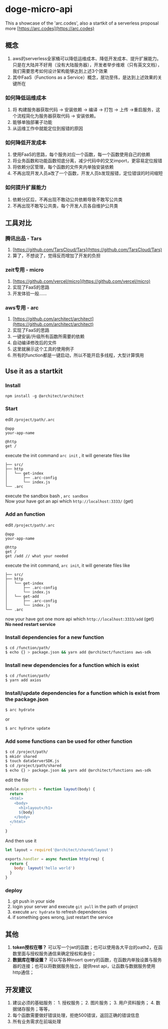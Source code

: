 # doge-micro-api
This a showcase of the 'arc.codes', also a startkit of a serverless proposal  
more [https://arc.codes](https://arc.codes)

## 概念
1. aws的serverless全家桶可以降低运维成本、降低开发成本、提升扩展能力。只是在大陆并不好用（没有大陆服务器），开发者举步维艰（只有英文文档），我们需要思考如何设计架构能够达到上述3个效果
2. 其中FaaS（Functions as a Service）概念，居功至伟，是达到上述效果的关键所在

### 如何降低运维成本
1. 将 构建服务器获取代码 -> 安装依赖 -> 编译 -> 打包 -> 上传 ->重启服务，这个流程简化为服务器获取代码 -> 安装依赖。
2. 能够单独部署子功能
3. 从运维工作中就能定位到报错的原因

### 如何降低开发成本
1. 使用FaaS的思路，每个服务对应一个函数，每一个函数使用自己的依赖
2. 将业务函数和功能函数彻底分离，减少代码中的交叉import，更容易定位报错
3. 将依赖分区管理，每个函数的文件夹内单独安装依赖
4. 不再出现开发人员a改了一个函数，开发人员b发现报错，定位错误的时间缩短

### 如何提升扩展能力
1. 依赖分区后，不再出现不敢动公共依赖导致不敢写公共类
2. 不再出现不敢写公共类，每个开发人员各自维护公共类

## 工具对比
### 腾讯出品 - Tars
1. [https://github.com/TarsCloud/Tars](https://github.com/TarsCloud/Tars)
2. 算了，不想说了，觉得反而增加了开发的负担

### zeit专用 - micro
1. [https://github.com/vercel/micro](https://github.com/vercel/micro)
2. 实现了FaaS的思路
3. 开发体验一般……

### aws专用 - arc
1. [https://github.com/architect/architect](https://github.com/architect/architect)
2. 实现了FaaS的思路
3. 一键安装/升级所有函数所需要的依赖
4. 自动编译修改后的文件
5. 这里就展示这个工具的使用例子
6. 所有的function都是一键启动，所以不能开启多线程，大型计算慎用

## Use it as a startkit
### Install
`npm install -g @architect/architect`

### Start
edit `/project/path/.arc`
```text
@app
your-app-name

@http
get /
```
execute the init command   `arc init`  , it will generate files like
```text
├── src/
├── http
│   └── get-index
│       ├── .arc-config
│       └── index.js
└── .arc
```
execute the sandbox bash  , `arc sandbox`  
Now your have got an api which `http://localhost:3333/` (get)
### Add an function
edit `/project/path/.arc`
```text
@app
your-app-name

@http
get /
get /add // what your needed
```
execute the init command, `arc init`, it will generate files like
```text
├── src/
├── http
│   └── get-index
│       ├── .arc-config
│       └── index.js
│   └── get-add
│       ├── .arc-config
│       └── index.js
└── .arc
```
now your have got one more api which `http://localhost:3333/add` (get)  
**No need restart service**

### Install dependencies for a new function
```bash
$ cd /function/path/
$ echo {} > package.json && yarn add @architect/functions aws-sdk
```

### Install new dependencies for a function which is exist
```bash
$ cd /function/path/
$ yarn add axios
```

### Install/update dependencies for a function which is exist from the package.json
```bash
$ arc hydrate
```

or

```bash
$ arc hydrate update
```
### Add some functions can be used for other function
```bash
$ cd /project/path/
$ mkidr shared
$ touch dataServerSDK.js
$ cd /project/path/shared
$ echo {} > package.json && yarn add @architect/functions aws-sdk
```
edit the file
```javascript
module.exports = function layout(body) {
  return `
  <html>
    <body>
      <h1>layout</h1>
      ${body}
    </body>
  </html>
  `
}
```

And then use it
```javascript
let layout = require('@architect/shared/layout')

exports.handler = async function http(req) {
  return {
    body: layout('hello world')
  }
}
```

### deploy
1. git push in your side
2. login your server and execute `git pull` in the path of project
3. execute `arc hydrate` to refresh dependencies
4. if something goes wrong, just restart the service

## 其他
1. **token授权在哪？** 可以写一个jwt的函数；也可以使用各大平台的oath2，在函数里面与授权服务通信来确定授权和身份；
2. **数据库在哪设置？** 可以写各种insert query的函数，在函数内单独设置与服务器的连接；也可以将数据服务独立，提供rest api，让函数与数据服务使用http通信；

## 开发建议
1. 建议必须的基础服务： 1. 授权服务； 2. 图片服务； 3. 用户资料服务； 4. 数据储存服务；等等，
2. 每个函数需要做好错误处理，拒绝500错误，返回正确的错误信息
3. 所有业务需求在前端处理

